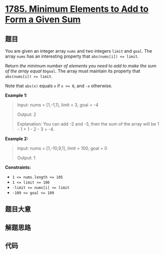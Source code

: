 # [1785. Minimum Elements to Add to Form a Given Sum](https://leetcode.com/problems/minimum-elements-to-add-to-form-a-given-sum/)

## 题目

You are given an integer array `nums` and two integers `limit` and `goal`. The
array `nums` has an interesting property that `abs(nums[i]) <= limit`.

Return _the minimum number of elements you need to add to make the sum of the
array equal to_`goal`. The array must maintain its property that `abs(nums[i])
<= limit`.

Note that `abs(x)` equals `x` if `x >= 0`, and `-x` otherwise.



**Example 1:**

> Input: nums = [1,-1,1], limit = 3, goal = -4
> 
> Output: 2
> 
> Explanation: You can add -2 and -3, then the sum of the array will be 1 - 1 + 1 - 2 - 3 = -4.

**Example 2:**

> Input: nums = [1,-10,9,1], limit = 100, goal = 0
> 
> Output: 1

**Constraints:**

  * `1 <= nums.length <= 105`
  * `1 <= limit <= 106`
  * `-limit <= nums[i] <= limit`
  * `-109 <= goal <= 109`


## 题目大意

## 解题思路

## 代码

```javascript

```


